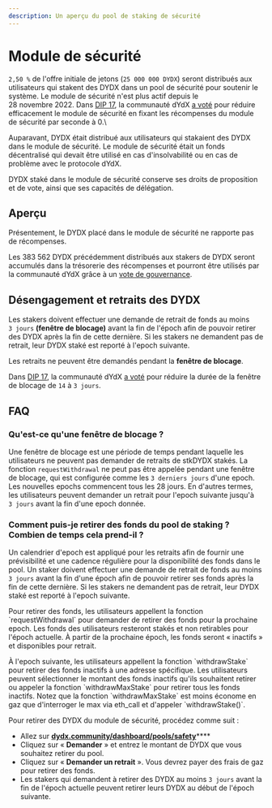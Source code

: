 ```yaml
---
description: Un aperçu du pool de staking de sécurité
---
```


# Module de sécurité

`2,50 %` de l'offre initiale de jetons (`25 000 000 DYDX`) seront distribués aux utilisateurs qui stakent des DYDX dans un pool de sécurité pour soutenir le système. Le module de sécurité n'est plus actif depuis le 28 novembre 2022. Dans [DIP 17](https://dydx.community/dashboard/proposal/9), la communauté dYdX [a voté](https://dydx.community/dashboard/proposal/7) pour réduire efficacement le module de sécurité en fixant les récompenses du module de sécurité par seconde à 0.\


Auparavant, DYDX était distribué aux utilisateurs qui stakaient des DYDX dans le module de sécurité. Le module de sécurité était un fonds décentralisé qui devait être utilisé en cas d'insolvabilité ou en cas de problème avec le protocole dYdX.

DYDX staké dans le module de sécurité conserve ses droits de proposition et de vote, ainsi que ses capacités de délégation.

## Aperçu

Présentement, le DYDX placé dans le module de sécurité ne rapporte pas de récompenses.

Les 383 562 DYDX précédemment distribués aux stakers de DYDX seront accumulés dans la trésorerie des récompenses et pourront être utilisés par la communauté dYdX grâce à un [vote de gouvernance](https://docs.dydx.community/dydx-governance/voting-and-governance/governance-parameters).

## Désengagement et retraits des DYDX

Les stakers doivent effectuer une demande de retrait de fonds au moins `3 jours` **(fenêtre de blocage)** avant la fin de l'époch afin de pouvoir retirer des DYDX après la fin de cette dernière. Si les stakers ne demandent pas de retrait, leur DYDX staké est reporté à l'epoch suivante.

Les retraits ne peuvent être demandés pendant la **fenêtre de blocage**.

Dans [DIP 17](https://dydx.community/dashboard/proposal/9), la communauté dYdX [a voté](https://dydx.community/dashboard/proposal/7) pour réduire la durée de la fenêtre de blocage de `14` à `3 jours`.



## FAQ

### Qu'est-ce qu'une fenêtre de blocage ?

Une fenêtre de blocage est une période de temps pendant laquelle les utilisateurs ne peuvent pas demander de retraits de stkDYDX stakés. La fonction `requestWithdrawal` ne peut pas être appelée pendant une fenêtre de blocage, qui est configurée comme les `3 derniers jours` d'une epoch. Les nouvelles epochs commencent tous les 28 jours. En d'autres termes, les utilisateurs peuvent demander un retrait pour l'epoch suivante jusqu'à `3 jours` avant la fin d'une epoch donnée.

### Comment puis-je retirer des fonds du pool de staking ? Combien de temps cela prend-il ?

Un calendrier d'epoch est appliqué pour les retraits afin de fournir une prévisibilité et une cadence régulière pour la disponibilité des fonds dans le pool. Un staker doivent effectuer une demande de retrait de fonds au moins `3 jours` avant la fin d'une époch afin de pouvoir retirer ses fonds après la fin de cette dernière. Si les stakers ne demandent pas de retrait, leur DYDX staké est reporté à l'epoch suivante.

Pour retirer des fonds, les utilisateurs appellent la fonction \`requestWithdrawal\` pour demander de retirer des fonds pour la prochaine epoch. Les fonds des utilisateurs resteront stakés et non retirables pour l'époch actuelle. À partir de la prochaine époch, les fonds seront « inactifs » et disponibles pour retrait.

À l'epoch suivante, les utilisateurs appellent la fonction \`withdrawStake\` pour retirer des fonds inactifs à une adresse spécifique. Les utilisateurs peuvent sélectionner le montant des fonds inactifs qu'ils souhaitent retirer ou appeler la fonction \`withdrawMaxStake\` pour retirer tous les fonds inactifs. Notez que la fonction \`withdrawMaxStake\` est moins économe en gaz que d'interroger le max via eth\_call et d'appeler \`withdrawStake()\`.

Pour retirer des DYDX du module de sécurité, procédez comme suit :

* Allez sur [**dydx.community/dashboard/pools/safety**](https://dydx.community/dashboard/pools/safety)\*\*\*\*
* Cliquez sur « **Demander** » et entrez le montant de DYDX que vous souhaitez retirer du pool.
* Cliquez sur « **Demander un retrait** ». Vous devrez payer des frais de gaz pour retirer des fonds.
* Les stakers qui demandent à retirer des DYDX au moins `3 jours` avant la fin de l'époch actuelle peuvent retirer leurs DYDX au début de l'époch suivante.

